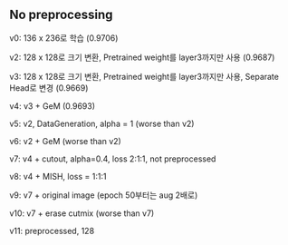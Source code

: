 ## No preprocessing

v0: 136 x 236로 학습 (0.9706)

v2: 128 x 128로 크기 변환, Pretrained weight를 layer3까지만 사용 (0.9687)

v3: 128 x 128로 크기 변환, Pretrained weight를 layer3까지만 사용, Separate Head로 변경 (0.9669)

v4: v3 + GeM (0.9693)

v5: v2, DataGeneration, alpha = 1 (worse than v2)

v6: v2 + GeM (worse than v2)

v7: v4 + cutout, alpha=0.4, loss 2:1:1, not preprocessed

v8: v4 + MISH, loss = 1:1:1

v9: v7 + original image (epoch 50부터는 aug 2배로)

v10: v7 + erase cutmix (worse than v7)

v11: preprocessed, 128

<!---

## No Preprocessing



#> 경로: military_yolact/yolact_plate/yolact_pngFile_plate.py

#> 기능 및 변경사항: 식판, 손, 숫가락, 젓가락만을 분할(segmentation)합니다.

#> 사용법: calcVolume_m_yolact.py를 위해 평소에는 comment 처리합니다.

#* Input : trained_model_path, path

#* Output: 식판, 손, 숫가락, 젓가락 모델의 예측 결과가 사진으로 나타납니다.

-->
